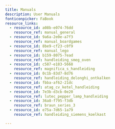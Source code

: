 ```yaml
---
title: Manuals
description: User Manuals
fonticonpicker: FaBook
resource_links:
  - resource_id: a08b-e074-76dd
    resource_ref: manual_general
  - resource_id: 9a6a-2e0e-a7f3
    resource_ref: manual_boardgames
  - resource_id: 8be9-cf23-c0f9
    resource_ref: manual_lego
  - resource_id: b159-8075-7ead
    resource_ref: handleiding_smeg_oven
  - resource_id: c587-e183-5668
    resource_ref: magnifica_s_handleiding
  - resource_id: 0c1b-83d7-8d76
    resource_ref: handleiding_delonghi_ontkalken
  - resource_id: fbba-af62-21dc
    resource_ref: atag_cv_ketel_handleiding
  - resource_id: 7e3b-d3cb-0e20
    resource_ref: lutec_pepper_lamp_handleiding
  - resource_id: 36a8-f795-f3db
    resource_ref: braun_series_3
  - resource_id: e75a-7d65-1a79
    resource_ref: handleiding_siemens_koelkast

---
```


















